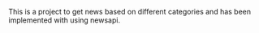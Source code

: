 This is a project to get news based on different categories and has been implemented with using newsapi.
